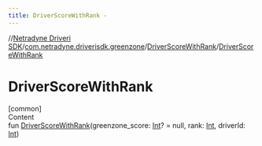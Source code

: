```yaml
---
title: DriverScoreWithRank -
---
```

//[Netradyne Driveri SDK](../../index.md)/[com.netradyne.driverisdk.greenzone](../index.md)/[DriverScoreWithRank](index.md)/[DriverScoreWithRank](-driver-score-with-rank.md)



# DriverScoreWithRank  
[common]  
Content  
fun [DriverScoreWithRank](-driver-score-with-rank.md)(greenzone_score: [Int](https://kotlinlang.org/api/latest/jvm/stdlib/kotlin/-int/index.html)? = null, rank: [Int](https://kotlinlang.org/api/latest/jvm/stdlib/kotlin/-int/index.html), driverId: [Int](https://kotlinlang.org/api/latest/jvm/stdlib/kotlin/-int/index.html))  



